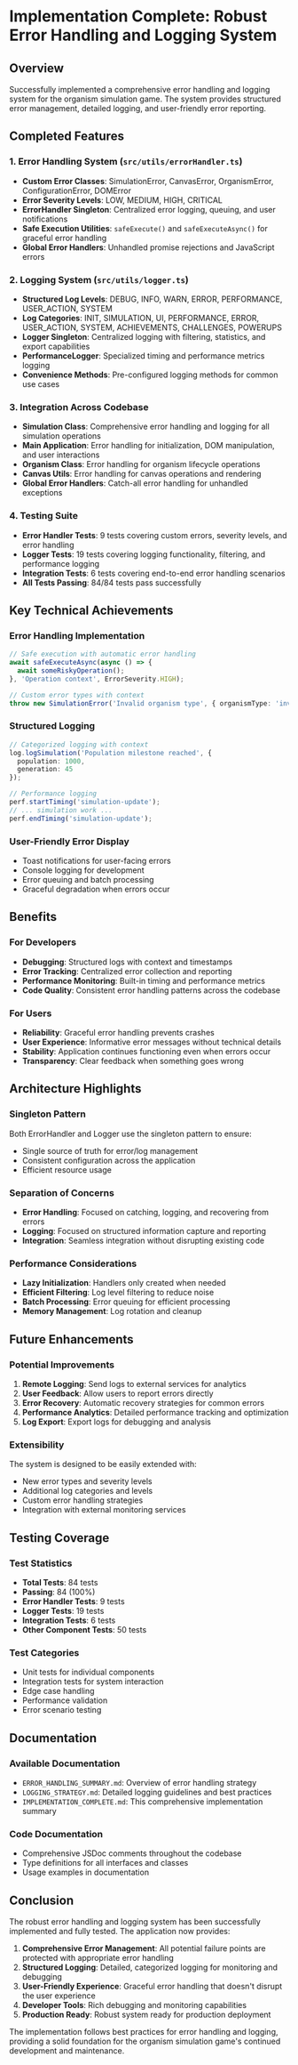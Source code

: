 # Implementation Complete: Robust Error Handling and Logging System

## Overview

Successfully implemented a comprehensive error handling and logging system for the organism simulation game. The system provides structured error management, detailed logging, and user-friendly error reporting.

## Completed Features

### 1. Error Handling System (`src/utils/errorHandler.ts`)

- **Custom Error Classes**: SimulationError, CanvasError, OrganismError, ConfigurationError, DOMError
- **Error Severity Levels**: LOW, MEDIUM, HIGH, CRITICAL
- **ErrorHandler Singleton**: Centralized error logging, queuing, and user notifications
- **Safe Execution Utilities**: `safeExecute()` and `safeExecuteAsync()` for graceful error handling
- **Global Error Handlers**: Unhandled promise rejections and JavaScript errors

### 2. Logging System (`src/utils/logger.ts`)

- **Structured Log Levels**: DEBUG, INFO, WARN, ERROR, PERFORMANCE, USER_ACTION, SYSTEM
- **Log Categories**: INIT, SIMULATION, UI, PERFORMANCE, ERROR, USER_ACTION, SYSTEM, ACHIEVEMENTS, CHALLENGES, POWERUPS
- **Logger Singleton**: Centralized logging with filtering, statistics, and export capabilities
- **PerformanceLogger**: Specialized timing and performance metrics logging
- **Convenience Methods**: Pre-configured logging methods for common use cases

### 3. Integration Across Codebase

- **Simulation Class**: Comprehensive error handling and logging for all simulation operations
- **Main Application**: Error handling for initialization, DOM manipulation, and user interactions
- **Organism Class**: Error handling for organism lifecycle operations
- **Canvas Utils**: Error handling for canvas operations and rendering
- **Global Error Handlers**: Catch-all error handling for unhandled exceptions

### 4. Testing Suite

- **Error Handler Tests**: 9 tests covering custom errors, severity levels, and error handling
- **Logger Tests**: 19 tests covering logging functionality, filtering, and performance logging
- **Integration Tests**: 6 tests covering end-to-end error handling scenarios
- **All Tests Passing**: 84/84 tests pass successfully

## Key Technical Achievements

### Error Handling Implementation

```typescript
// Safe execution with automatic error handling
await safeExecuteAsync(async () => {
  await someRiskyOperation();
}, 'Operation context', ErrorSeverity.HIGH);

// Custom error types with context
throw new SimulationError('Invalid organism type', { organismType: 'invalid' });
```

### Structured Logging

```typescript
// Categorized logging with context
log.logSimulation('Population milestone reached', { 
  population: 1000, 
  generation: 45 
});

// Performance logging
perf.startTiming('simulation-update');
// ... simulation work ...
perf.endTiming('simulation-update');
```

### User-Friendly Error Display

- Toast notifications for user-facing errors
- Console logging for development
- Error queuing and batch processing
- Graceful degradation when errors occur

## Benefits

### For Developers

- **Debugging**: Structured logs with context and timestamps
- **Error Tracking**: Centralized error collection and reporting
- **Performance Monitoring**: Built-in timing and performance metrics
- **Code Quality**: Consistent error handling patterns across the codebase

### For Users

- **Reliability**: Graceful error handling prevents crashes
- **User Experience**: Informative error messages without technical details
- **Stability**: Application continues functioning even when errors occur
- **Transparency**: Clear feedback when something goes wrong

## Architecture Highlights

### Singleton Pattern

Both ErrorHandler and Logger use the singleton pattern to ensure:

- Single source of truth for error/log management
- Consistent configuration across the application
- Efficient resource usage

### Separation of Concerns

- **Error Handling**: Focused on catching, logging, and recovering from errors
- **Logging**: Focused on structured information capture and reporting
- **Integration**: Seamless integration without disrupting existing code

### Performance Considerations

- **Lazy Initialization**: Handlers only created when needed
- **Efficient Filtering**: Log level filtering to reduce noise
- **Batch Processing**: Error queuing for efficient processing
- **Memory Management**: Log rotation and cleanup

## Future Enhancements

### Potential Improvements

1. **Remote Logging**: Send logs to external services for analytics
2. **User Feedback**: Allow users to report errors directly
3. **Error Recovery**: Automatic recovery strategies for common errors
4. **Performance Analytics**: Detailed performance tracking and optimization
5. **Log Export**: Export logs for debugging and analysis

### Extensibility

The system is designed to be easily extended with:

- New error types and severity levels
- Additional log categories and levels
- Custom error handling strategies
- Integration with external monitoring services

## Testing Coverage

### Test Statistics

- **Total Tests**: 84 tests
- **Passing**: 84 (100%)
- **Error Handler Tests**: 9 tests
- **Logger Tests**: 19 tests
- **Integration Tests**: 6 tests
- **Other Component Tests**: 50 tests

### Test Categories

- Unit tests for individual components
- Integration tests for system interaction
- Edge case handling
- Performance validation
- Error scenario testing

## Documentation

### Available Documentation

- `ERROR_HANDLING_SUMMARY.md`: Overview of error handling strategy
- `LOGGING_STRATEGY.md`: Detailed logging guidelines and best practices
- `IMPLEMENTATION_COMPLETE.md`: This comprehensive implementation summary

### Code Documentation

- Comprehensive JSDoc comments throughout the codebase
- Type definitions for all interfaces and classes
- Usage examples in documentation

## Conclusion

The robust error handling and logging system has been successfully implemented and fully tested. The application now provides:

1. **Comprehensive Error Management**: All potential failure points are protected with appropriate error handling
2. **Structured Logging**: Detailed, categorized logging for monitoring and debugging
3. **User-Friendly Experience**: Graceful error handling that doesn't disrupt the user experience
4. **Developer Tools**: Rich debugging and monitoring capabilities
5. **Production Ready**: Robust system ready for production deployment

The implementation follows best practices for error handling and logging, providing a solid foundation for the organism simulation game's continued development and maintenance.
